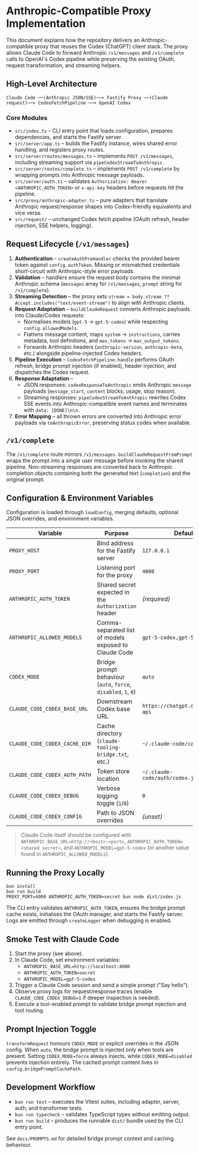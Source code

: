 # Anthropic-Compatible Proxy Implementation

This document explains how the repository delivers an Anthropic-compatible proxy that reuses the Codex (ChatGPT) client stack. The proxy allows Claude Code to forward Anthropic `/v1/messages` and `/v1/complete` calls to OpenAI's Codex pipeline while preserving the existing OAuth, request transformation, and streaming helpers.

## High-Level Architecture
```
Claude Code ──(Anthropic JSON/SSE)──> Fastify Proxy ──(Claude request)──> CodexFetchPipeline ──> OpenAI Codex
```

### Core Modules
- `src/index.ts` – CLI entry point that loads configuration, prepares dependencies, and starts the Fastify server.
- `src/server/app.ts` – builds the Fastify instance, wires shared error handling, and registers proxy routes.
- `src/server/routes/messages.ts` – implements `POST /v1/messages`, including streaming support via `pipeCodexStreamToAnthropic`.
- `src/server/routes/complete.ts` – implements `POST /v1/complete` by wrapping prompts into Anthropic message payloads.
- `src/server/auth.ts` – validates `Authorization: Bearer <ANTHROPIC_AUTH_TOKEN>` or `x-api-key` headers before requests hit the pipeline.
- `src/proxy/anthropic-adapter.ts` – pure adapters that translate Anthropic request/response shapes into Codex-friendly equivalents and vice versa.
- `src/request/` – unchanged Codex fetch pipeline (OAuth refresh, header injection, SSE helpers, logging).

## Request Lifecycle (`/v1/messages`)
1. **Authentication** – `createAuthPreHandler` checks the provided bearer token against `config.authToken`. Missing or mismatched credentials short-circuit with Anthropic-style error payloads.
2. **Validation** – handlers ensure the request body contains the minimal Anthropic schema (`messages` array for `/v1/messages`, `prompt` string for `/v1/complete`).
3. **Streaming Detection** – the proxy sets `stream = body.stream ?? Accept.includes("text/event-stream")` to align with Anthropic clients.
4. **Request Adaptation** – `buildClaudeRequest` converts Anthropic payloads into Claude/Codex requests:
   - Normalises models (`gpt-5` → `gpt-5-codex`) while respecting `config.allowedModels`.
   - Flattens message content, maps `system` → `instructions`, carries metadata, tool definitions, and `max_tokens` → `max_output_tokens`.
   - Forwards Anthropic headers (`anthropic-version`, `anthropic-beta`, etc.) alongside pipeline-injected Codex headers.
5. **Pipeline Execution** – `CodexFetchPipeline.handle` performs OAuth refresh, bridge prompt injection (if enabled), header injection, and dispatches the Codex request.
6. **Response Adaptation** –
   - JSON responses: `codexResponseToAnthropic` emits Anthropic `message` payloads (`message_start`, `content` blocks, usage, stop reason).
   - Streaming responses: `pipeCodexStreamToAnthropic` rewrites Codex SSE events into Anthropic-compatible event names and terminates with `data: [DONE]\n\n`.
7. **Error Mapping** – all thrown errors are converted into Anthropic error payloads via `toAnthropicError`, preserving status codes when available.

## `/v1/complete`
The `/v1/complete` route mirrors `/v1/messages`. `buildClaudeRequestFromPrompt` wraps the prompt into a single user message before invoking the shared pipeline. Non-streaming responses are converted back to Anthropic completion objects containing both the generated text (`completion`) and the original prompt.

## Configuration & Environment Variables
Configuration is loaded through `loadConfig`, merging defaults, optional JSON overrides, and environment variables.

| Variable | Purpose | Default |
| --- | --- | --- |
| `PROXY_HOST` | Bind address for the Fastify server | `127.0.0.1` |
| `PROXY_PORT` | Listening port for the proxy | `4000` |
| `ANTHROPIC_AUTH_TOKEN` | Shared secret expected in the `Authorization` header | *(required)* |
| `ANTHROPIC_ALLOWED_MODELS` | Comma-separated list of models exposed to Claude Code | `gpt-5-codex,gpt-5` |
| `CODEX_MODE` | Bridge prompt behaviour (`auto`, `force`, `disabled`, `1`, `0`) | `auto` |
| `CLAUDE_CODE_CODEX_BASE_URL` | Downstream Codex base URL | `https://chatgpt.com/backend-api` |
| `CLAUDE_CODE_CODEX_CACHE_DIR` | Cache directory (`claude-tooling-bridge.txt`, etc.) | `~/.claude-code/cache` |
| `CLAUDE_CODE_CODEX_AUTH_PATH` | Token store location | `~/.claude-code/auth/codex.json` |
| `CLAUDE_CODE_CODEX_DEBUG` | Verbose logging toggle (`1`/`0`) | `0` |
| `CLAUDE_CODE_CODEX_CONFIG` | Path to JSON overrides | *(unset)* |

> Claude Code itself should be configured with `ANTHROPIC_BASE_URL=http://<host>:<port>`, `ANTHROPIC_AUTH_TOKEN=<shared secret>`, and `ANTHROPIC_MODEL=gpt-5-codex` (or another value found in `ANTHROPIC_ALLOWED_MODELS`).

## Running the Proxy Locally
```
bun install
bun run build
PROXY_PORT=4000 ANTHROPIC_AUTH_TOKEN=secret bun node dist/index.js
```
The CLI entry validates `ANTHROPIC_AUTH_TOKEN`, ensures the bridge prompt cache exists, initialises the OAuth manager, and starts the Fastify server. Logs are emitted through `createLogger` when debugging is enabled.

## Smoke Test with Claude Code
1. Start the proxy (see above).
2. In Claude Code, set environment variables:
   - `ANTHROPIC_BASE_URL=http://localhost:4000`
   - `ANTHROPIC_AUTH_TOKEN=secret`
   - `ANTHROPIC_MODEL=gpt-5-codex`
3. Trigger a Claude Code session and send a simple prompt ("Say hello").
4. Observe proxy logs for request/response traces (enable `CLAUDE_CODE_CODEX_DEBUG=1` if deeper inspection is needed).
5. Execute a tool-enabled prompt to validate bridge prompt injection and tool routing.

## Prompt Injection Toggle
`transformRequest` honours `CODEX_MODE` or explicit overrides in the JSON config. When `auto`, the bridge prompt is injected only when tools are present. Setting `CODEX_MODE=force` always injects, while `CODEX_MODE=disabled` prevents injection entirely. The cached prompt content lives in `config.bridgePromptCachePath`.

## Development Workflow
- `bun run test` – executes the Vitest suites, including adapter, server, auth, and transformer tests.
- `bun run typecheck` – validates TypeScript types without emitting output.
- `bun run build` – produces the runnable `dist/` bundle used by the CLI entry point.

See `docs/PROMPTS.md` for detailed bridge prompt context and caching behaviour.
